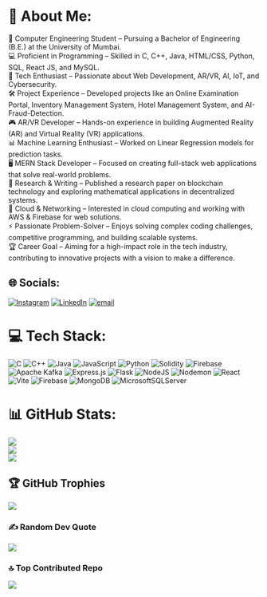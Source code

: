 # 💫 About Me:
🔹 Computer Engineering Student – Pursuing a Bachelor of Engineering (B.E.) at the University of Mumbai.<br>💻 Proficient in Programming – Skilled in C, C++, Java, HTML/CSS, Python, SQL, React JS, and MySQL.<br>🚀 Tech Enthusiast – Passionate about Web Development, AR/VR, AI, IoT, and Cybersecurity.<br>🛠️ Project Experience – Developed projects like an Online Examination Portal, Inventory Management System, Hotel Management System, and AI-Fraud-Detection.<br>🎮 AR/VR Developer – Hands-on experience in building Augmented Reality (AR) and Virtual Reality (VR) applications.<br>📊 Machine Learning Enthusiast – Worked on Linear Regression models for prediction tasks.<br>🖥️ MERN Stack Developer – Focused on creating full-stack web applications that solve real-world problems.<br>📜 Research & Writing – Published a research paper on blockchain technology and exploring mathematical applications in decentralized systems.<br>📡 Cloud & Networking – Interested in cloud computing and working with AWS & Firebase for web solutions.<br>⚡ Passionate Problem-Solver – Enjoys solving complex coding challenges, competitive programming, and building scalable systems.<br>🏆 Career Goal – Aiming for a high-impact role in the tech industry, contributing to innovative projects with a vision to make a difference.

## 🌐 Socials:
[![Instagram](https://img.shields.io/badge/Instagram-%23E4405F.svg?logo=Instagram&logoColor=white)](https://instagram.com/princemaurya_10) [![LinkedIn](https://img.shields.io/badge/LinkedIn-%230077B5.svg?logo=linkedin&logoColor=white)](https://linkedin.com/in/https://www.linkedin.com/in/prince-maurya-810b83277/) [![email](https://img.shields.io/badge/Email-D14836?logo=gmail&logoColor=white)](mailto:princemaurya8879@gmail.com) 

# 💻 Tech Stack:
![C](https://img.shields.io/badge/c-%2300599C.svg?style=for-the-badge&logo=c&logoColor=white) ![C++](https://img.shields.io/badge/c++-%2300599C.svg?style=for-the-badge&logo=c%2B%2B&logoColor=white) ![Java](https://img.shields.io/badge/java-%23ED8B00.svg?style=for-the-badge&logo=openjdk&logoColor=white) ![JavaScript](https://img.shields.io/badge/javascript-%23323330.svg?style=for-the-badge&logo=javascript&logoColor=%23F7DF1E) ![Python](https://img.shields.io/badge/python-3670A0?style=for-the-badge&logo=python&logoColor=ffdd54) ![Solidity](https://img.shields.io/badge/Solidity-%23363636.svg?style=for-the-badge&logo=solidity&logoColor=white) ![Firebase](https://img.shields.io/badge/firebase-%23039BE5.svg?style=for-the-badge&logo=firebase) ![Apache Kafka](https://img.shields.io/badge/Apache%20Kafka-000?style=for-the-badge&logo=apachekafka) ![Express.js](https://img.shields.io/badge/express.js-%23404d59.svg?style=for-the-badge&logo=express&logoColor=%2361DAFB) ![Flask](https://img.shields.io/badge/flask-%23000.svg?style=for-the-badge&logo=flask&logoColor=white) ![NodeJS](https://img.shields.io/badge/node.js-6DA55F?style=for-the-badge&logo=node.js&logoColor=white) ![Nodemon](https://img.shields.io/badge/NODEMON-%23323330.svg?style=for-the-badge&logo=nodemon&logoColor=%BBDEAD) ![React](https://img.shields.io/badge/react-%2320232a.svg?style=for-the-badge&logo=react&logoColor=%2361DAFB) ![Vite](https://img.shields.io/badge/vite-%23646CFF.svg?style=for-the-badge&logo=vite&logoColor=white) ![Firebase](https://img.shields.io/badge/firebase-a08021?style=for-the-badge&logo=firebase&logoColor=ffcd34) ![MongoDB](https://img.shields.io/badge/MongoDB-%234ea94b.svg?style=for-the-badge&logo=mongodb&logoColor=white) ![MicrosoftSQLServer](https://img.shields.io/badge/Microsoft%20SQL%20Server-CC2927?style=for-the-badge&logo=microsoft%20sql%20server&logoColor=white)
# 📊 GitHub Stats:
![](https://github-readme-stats.vercel.app/api?username=Prince200510&theme=radical&hide_border=false&include_all_commits=false&count_private=false)<br/>
![](https://nirzak-streak-stats.vercel.app/?user=Prince200510&theme=radical&hide_border=false)<br/>
![](https://github-readme-stats.vercel.app/api/top-langs/?username=Prince200510&theme=radical&hide_border=false&include_all_commits=false&count_private=false&layout=compact)

## 🏆 GitHub Trophies
![](https://github-profile-trophy.vercel.app/?username=Prince200510&theme=radical&no-frame=false&no-bg=true&margin-w=4)

### ✍️ Random Dev Quote
![](https://quotes-github-readme.vercel.app/api?type=horizontal&theme=radical)

### 🔝 Top Contributed Repo
![](https://github-contributor-stats.vercel.app/api?username=Prince200510&limit=5&theme=dark&combine_all_yearly_contributions=true)

<!-- Proudly created with GPRM ( https://gprm.itsvg.in ) -->
